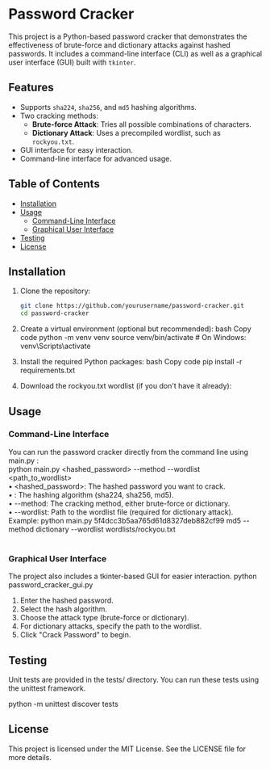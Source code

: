 # Password Cracker

This project is a Python-based password cracker that demonstrates the effectiveness of brute-force and dictionary attacks against hashed passwords. It includes a command-line interface (CLI) as well as a graphical user interface (GUI) built with `tkinter`.

## Features

- Supports `sha224`, `sha256`, and `md5` hashing algorithms.
- Two cracking methods:
  - **Brute-force Attack**: Tries all possible combinations of characters.
  - **Dictionary Attack**: Uses a precompiled wordlist, such as `rockyou.txt`.
- GUI interface for easy interaction.
- Command-line interface for advanced usage.

## Table of Contents

- [Installation](#installation)
- [Usage](#usage)
  - [Command-Line Interface](#command-line-interface)
  - [Graphical User Interface](#graphical-user-interface)
- [Testing](#testing)
- [License](#license)

## Installation

1. Clone the repository:

   ```bash
   git clone https://github.com/yourusername/password-cracker.git
   cd password-cracker
2.	Create a virtual environment (optional but recommended):
bash
Copy code
python -m venv venv
source venv/bin/activate  # On Windows: venv\\Scripts\\activate
3.	Install the required Python packages:
bash
Copy code
pip install -r requirements.txt
4.	Download the rockyou.txt wordlist (if you don't have it already):

## Usage<br />
### Command-Line Interface<br />
You can run the password cracker directly from the command line using main.py : <br />
python main.py <hashed_password> <algorithm> --method <method> --wordlist <path_to_wordlist>  <br />
•	<hashed_password>: The hashed password you want to crack.  <br />
•	<algorithm>: The hashing algorithm (sha224, sha256, md5).  <br />
•	--method: The cracking method, either brute-force or dictionary.  <br />
•	--wordlist: Path to the wordlist file (required for dictionary attack).  <br />
Example:
python main.py 5f4dcc3b5aa765d61d8327deb882cf99 md5 --method dictionary --wordlist wordlists/rockyou.txt  <br />
<br />
### Graphical User Interface
The project also includes a tkinter-based GUI for easier interaction.
python password_cracker_gui.py

1.	Enter the hashed password.
2.	Select the hash algorithm.
3.	Choose the attack type (brute-force or dictionary).
4.	For dictionary attacks, specify the path to the wordlist.
5.	Click "Crack Password" to begin.

## Testing
Unit tests are provided in the tests/ directory. You can run these tests using the unittest framework.


python -m unittest discover tests

## License
This project is licensed under the MIT License. See the LICENSE file for more details.
